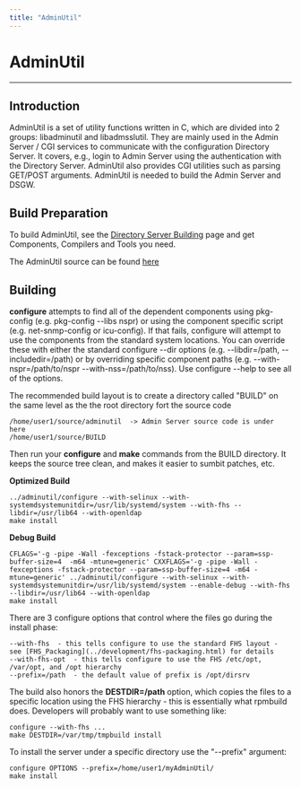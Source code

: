 ```yaml
---
title: "AdminUtil"
---
```


# AdminUtil
-------------

Introduction
------------

AdminUtil is a set of utility functions written in C, which are divided into 2 groups: libadminutil and libadmsslutil. They are mainly used in the Admin Server / CGI services to communicate with the configuration Directory Server. It covers, e.g., login to Admin Server using the authentication with the Directory Server. AdminUtil also provides CGI utilities such as parsing GET/POST arguments. AdminUtil is needed to build the Admin Server and DSGW.

Build Preparation
-----------------

To build AdminUtil, see the [Directory Server Building](../development/building.html) page and get Components, Compilers and Tools you need.

The AdminUtil source can be found [here](../development/source.html)

Building
--------

**configure** attempts to find all of the dependent components using pkg-config (e.g. pkg-config --libs nspr) or using the component specific script (e.g. net-snmp-config or icu-config). If that fails, configure will attempt to use the components from the standard system locations. You can override these with either the standard configure --dir options (e.g. --libdir=/path, --includedir=/path) or by overriding specific component paths (e.g. --with-nspr=/path/to/nspr --with-nss=/path/to/nss). Use configure --help to see all of the options.

The recommended build layout is to create a directory called "BUILD" on the same level as the the root directory fort the source code

    /home/user1/source/adminutil  -> Admin Server source code is under here
    /home/user1/source/BUILD

Then run your **configure** and **make** commands from the BUILD directory.  It keeps the source tree clean, and makes it easier to sumbit patches, etc.

**Optimized Build**

    ../adminutil/configure --with-selinux --with-systemdsystemunitdir=/usr/lib/systemd/system --with-fhs --libdir=/usr/lib64 --with-openldap
    make install

**Debug Build**

    CFLAGS='-g -pipe -Wall -fexceptions -fstack-protector --param=ssp-buffer-size=4  -m64 -mtune=generic' CXXFLAGS='-g -pipe -Wall -fexceptions -fstack-protector --param=ssp-buffer-size=4 -m64 -mtune=generic' ../adminutil/configure --with-selinux --with-systemdsystemunitdir=/usr/lib/systemd/system --enable-debug --with-fhs --libdir=/usr/lib64 --with-openldap
    make install

There are 3 configure options that control where the files go during the install phase:

    --with-fhs  - this tells configure to use the standard FHS layout - see [FHS_Packaging](../development/fhs-packaging.html) for details
    --with-fhs-opt  - this tells configure to use the FHS /etc/opt, /var/opt, and /opt hierarchy
    --prefix=/path  - the default value of prefix is /opt/dirsrv

The build also honors the **DESTDIR=/path** option, which copies the files to a specific location using the FHS hierarchy - this is essentially what rpmbuild does.  Developers will probably want to use something like:

    configure --with-fhs ...
    make DESTDIR=/var/tmp/tmpbuild install

To install the server under a specific directory use the "--prefix" argument:

    configure OPTIONS --prefix=/home/user1/myAdminUtil/
    make install


